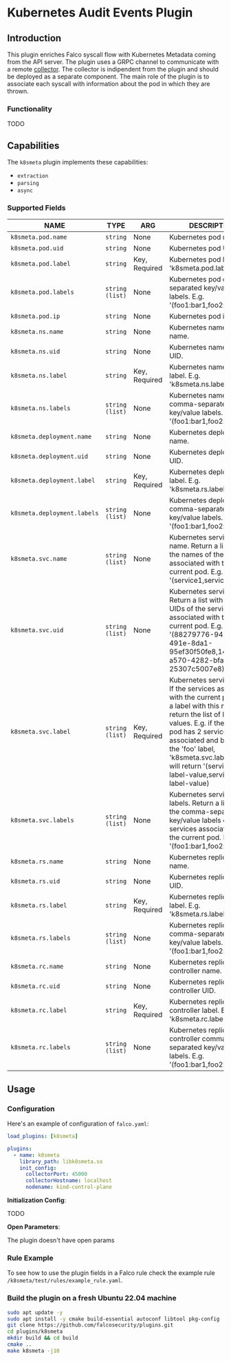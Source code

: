 # Kubernetes Audit Events Plugin

## Introduction

This plugin enriches Falco syscall flow with Kubernetes Metadata coming from the API server.
The plugin uses a GRPC channel to communicate with a remote [collector](https://github.com/falcosecurity/k8s-metacollector). The collector is indipendent from the plugin and should be deployed as a separate component. The main role of the plugin is to associate each syscall with information about the pod in which they are thrown.

### Functionality

TODO

## Capabilities

The `k8smeta` plugin implements these capabilities:
* `extraction`
* `parsing`
* `async`

### Supported Fields

<!-- README-PLUGIN-FIELDS -->
|            NAME             |      TYPE       |      ARG      |                                                                                                                                                  DESCRIPTION                                                                                                                                                  |
|-----------------------------|-----------------|---------------|---------------------------------------------------------------------------------------------------------------------------------------------------------------------------------------------------------------------------------------------------------------------------------------------------------------|
| `k8smeta.pod.name`          | `string`        | None          | Kubernetes pod name.                                                                                                                                                                                                                                                                                          |
| `k8smeta.pod.uid`           | `string`        | None          | Kubernetes pod UID.                                                                                                                                                                                                                                                                                           |
| `k8smeta.pod.label`         | `string`        | Key, Required | Kubernetes pod label. E.g. 'k8smeta.pod.label[foo]'.                                                                                                                                                                                                                                                          |
| `k8smeta.pod.labels`        | `string (list)` | None          | Kubernetes pod comma-separated key/value labels. E.g. '(foo1:bar1,foo2:bar2)'.                                                                                                                                                                                                                                |
| `k8smeta.pod.ip`            | `string`        | None          | Kubernetes pod ip                                                                                                                                                                                                                                                                                             |
| `k8smeta.ns.name`           | `string`        | None          | Kubernetes namespace name.                                                                                                                                                                                                                                                                                    |
| `k8smeta.ns.uid`            | `string`        | None          | Kubernetes namespace UID.                                                                                                                                                                                                                                                                                     |
| `k8smeta.ns.label`          | `string`        | Key, Required | Kubernetes namespace label. E.g. 'k8smeta.ns.label[foo]'.                                                                                                                                                                                                                                                     |
| `k8smeta.ns.labels`         | `string (list)` | None          | Kubernetes namespace comma-separated key/value labels. E.g. '(foo1:bar1,foo2:bar2)'.                                                                                                                                                                                                                          |
| `k8smeta.deployment.name`   | `string`        | None          | Kubernetes deployment name.                                                                                                                                                                                                                                                                                   |
| `k8smeta.deployment.uid`    | `string`        | None          | Kubernetes deployment UID.                                                                                                                                                                                                                                                                                    |
| `k8smeta.deployment.label`  | `string`        | Key, Required | Kubernetes deployment label. E.g. 'k8smeta.rs.label[foo]'.                                                                                                                                                                                                                                                    |
| `k8smeta.deployment.labels` | `string (list)` | None          | Kubernetes deployment comma-separated key/value labels. E.g. '(foo1:bar1,foo2:bar2)'.                                                                                                                                                                                                                         |
| `k8smeta.svc.name`          | `string (list)` | None          | Kubernetes services name. Return a list with all the names of the services associated with the current pod. E.g. '(service1,service2)'                                                                                                                                                                        |
| `k8smeta.svc.uid`           | `string (list)` | None          | Kubernetes services UID. Return a list with all the UIDs of the services associated with the current pod. E.g. '(88279776-941c-491e-8da1-95ef30f50fe8,149e72f4-a570-4282-bfa0-25307c5007e8)'                                                                                                                  |
| `k8smeta.svc.label`         | `string (list)` | Key, Required | Kubernetes services label. If the services associated with the current pod have a label with this name, return the list of label's values. E.g. if the current pod has 2 services associated and both have the 'foo' label, 'k8smeta.svc.label[foo]' will return '(service1-label-value,service2-label-value) |
| `k8smeta.svc.labels`        | `string (list)` | None          | Kubernetes services labels. Return a list with all the comma-separated key/value labels of the services associated with the current pod. E.g. '(foo1:bar1,foo2:bar2)'                                                                                                                                         |
| `k8smeta.rs.name`           | `string`        | None          | Kubernetes replica set name.                                                                                                                                                                                                                                                                                  |
| `k8smeta.rs.uid`            | `string`        | None          | Kubernetes replica set UID.                                                                                                                                                                                                                                                                                   |
| `k8smeta.rs.label`          | `string`        | Key, Required | Kubernetes replica set label. E.g. 'k8smeta.rs.label[foo]'.                                                                                                                                                                                                                                                   |
| `k8smeta.rs.labels`         | `string (list)` | None          | Kubernetes replica set comma-separated key/value labels. E.g. '(foo1:bar1,foo2:bar2)'.                                                                                                                                                                                                                        |
| `k8smeta.rc.name`           | `string`        | None          | Kubernetes replication controller name.                                                                                                                                                                                                                                                                       |
| `k8smeta.rc.uid`            | `string`        | None          | Kubernetes replication controller UID.                                                                                                                                                                                                                                                                        |
| `k8smeta.rc.label`          | `string`        | Key, Required | Kubernetes replication controller label. E.g. 'k8smeta.rc.label[foo]'.                                                                                                                                                                                                                                        |
| `k8smeta.rc.labels`         | `string (list)` | None          | Kubernetes replication controller comma-separated key/value labels. E.g. '(foo1:bar1,foo2:bar2)'.                                                                                                                                                                                                             |
<!-- /README-PLUGIN-FIELDS -->

## Usage

### Configuration

Here's an example of configuration of `falco.yaml`:

```yaml
load_plugins: [k8smeta]

plugins:
  - name: k8smeta
    library_path: libk8smeta.so
    init_config:
      collectorPort: 45000
      collectorHostname: localhost
      nodename: kind-control-plane
```

**Initialization Config**:

TODO

**Open Parameters**:

The plugin doesn't have open params

### Rule Example

To see how to use the plugin fields in a Falco rule check the example rule `/k8smeta/test/rules/example_rule.yaml`.

### Build the plugin on a fresh Ubuntu 22.04 machine

```bash
sudo apt update -y
sudo apt install -y cmake build-essential autoconf libtool pkg-config
git clone https://github.com/falcosecurity/plugins.git
cd plugins/k8smeta
mkdir build && cd build
cmake ..
make k8smeta -j10
```
